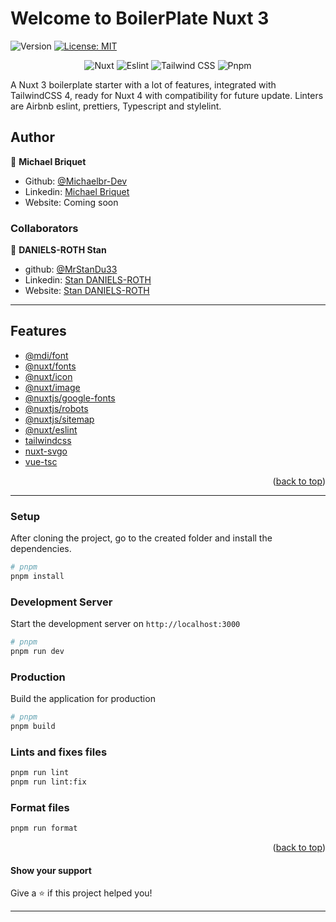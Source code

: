 # Welcome to BoilerPlate Nuxt 3

<p>
  <img alt="Version" src="https://img.shields.io/badge/version-1.0.0-blue.svg?cacheSeconds=2592000" />
  <a href="LICENSE.md">
    <img alt="License: MIT" src="https://img.shields.io/badge/License-MIT-yellow.svg" />
  </a>
</p>

<p align="center">
<img src="https://img.shields.io/badge/Nuxt-00DC82.svg?style=for-the-badge&logo=Nuxt&logoColor=white" alt="Nuxt" />
<img src="https://img.shields.io/badge/ESLint-4B32C3.svg?style=for-the-badge&logo=ESLint&logoColor=white" alt="Eslint" />
<img src="https://img.shields.io/badge/Tailwind%20CSS-06B6D4.svg?style=for-the-badge&logo=Tailwind-CSS&logoColor=white" alt="Tailwind CSS" />
<img src="https://img.shields.io/badge/pnpm-F69220.svg?style=for-the-badge&logo=pnpm&logoColor=white" alt="Pnpm" />
</p>

<p>
A Nuxt 3 boilerplate starter with a lot of features, integrated with TailwindCSS 4, ready for Nuxt 4 with compatibility for future update. Linters are Airbnb eslint, prettiers, Typescript and stylelint.
</p>

## Author

👤 **Michael Briquet**

- Github: [@Michaelbr-Dev](https://github.com/Michaelbr-Dev)
- Linkedin: [Michael Briquet](www.linkedin.com/in/michael-briquet)
- Website: Coming soon

### Collaborators

👤 **DANIELS-ROTH Stan**

- github: [@MrStanDu33](https://github.com/MrStanDu33)
- Linkedin: [Stan DANIELS-ROTH](https://www.linkedin.com/in/stan-daniels-roth/)
- Website: [Stan DANIELS-ROTH](https://daniels-roth-stan.fr/)

---

## Features

- [@mdi/font](materialdesignicons.com)
- [@nuxt/fonts](https://github.com/nuxt/fonts#readme)
- [@nuxt/icon](https://www.npmjs.com/package/@nuxt/icon)
- [@nuxt/image](https://image.nuxt.com/)
- [@nuxtjs/google-fonts](https://github.com/nuxt-modules/google-fonts#readme)
- [@nuxtjs/robots](https://nuxtseo.com/docs/robots/getting-started/installation)
- [@nuxtjs/sitemap](https://nuxtseo.com/docs/sitemap/getting-started/installation)
- [@nuxt/eslint](https://github.com/nuxt/eslint#readme)
- [tailwindcss](https://tailwindcss.com/)
- [nuxt-svgo](https://github.com/cpsoinos/nuxt-svgo#readme)
- [vue-tsc](https://github.com/vuejs/language-tools?tab=readme-ov-file#readme)
  <p align="right">(<a href="#readme-top">back to top</a>)</p>

---

### Setup

After cloning the project, go to the created folder and install the dependencies.

```bash
# pnpm
pnpm install
```

### Development Server

Start the development server on `http://localhost:3000`

```bash
# pnpm
pnpm run dev
```

### Production

Build the application for production

```bash
# pnpm
pnpm build
```

### Lints and fixes files

```sh
pnpm run lint
pnpm run lint:fix
```

### Format files

```sh
pnpm run format
```

<p align="right">(<a href="#readme-top">back to top</a>)</p>

#### Show your support

Give a ⭐️ if this project helped you!

---
